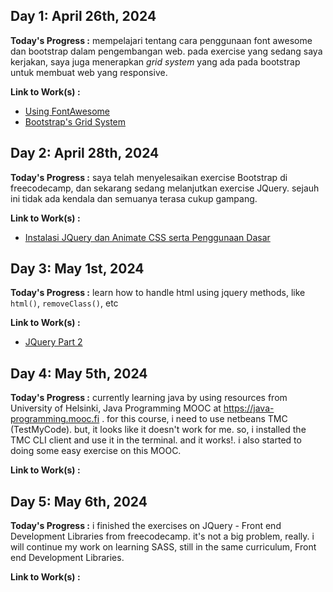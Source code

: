 ## Day 1: April 26th, 2024

**Today's Progress :** mempelajari tentang cara penggunaan font awesome dan bootstrap dalam pengembangan web. pada exercise yang sedang saya kerjakan, saya juga menerapkan *grid system* yang ada pada bootstrap untuk membuat web yang responsive. 

**Link to Work(s) :**
- [Using FontAwesome](./resources/using-fa.md)
- [Bootstrap's Grid System](./resources/bootstrap-grid.md)

## Day 2: April 28th, 2024

**Today's Progress :** saya telah menyelesaikan exercise Bootstrap di freecodecamp, dan sekarang sedang melanjutkan exercise JQuery. sejauh ini tidak ada kendala dan semuanya terasa cukup gampang.

**Link to Work(s) :** 
- [Instalasi JQuery dan Animate CSS serta Penggunaan Dasar](./resources/jquery-animate-intro.md)

## Day 3: May 1st, 2024

**Today's Progress :** learn how to handle html using jquery methods, like `html()`, `removeClass()`, etc

**Link to Work(s) :**
- [JQuery Part 2](./resources/jquery2.md)

## Day 4: May 5th, 2024
**Today's Progress :** currently learning java by using resources from University of Helsinki, Java Programming MOOC at https://java-programming.mooc.fi . for this course, i need to use netbeans TMC (TestMyCode). but, it looks like it doesn't work for me. so, i installed the TMC CLI client and use it in the terminal. and it works!. i also started to doing some easy exercise on this MOOC.

**Link to Work(s) :**

## Day 5: May 6th, 2024
**Today's Progress :** i finished the exercises on JQuery - Front end Development Libraries from freecodecamp. it's not a big problem, really. i will continue my work on learning SASS, still in the same curriculum, Front end Development Libraries. 

**Link to Work(s) :**
